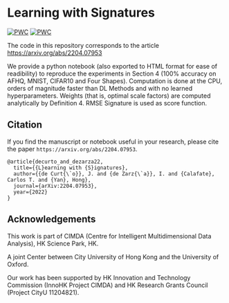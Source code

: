 # Learning with Signatures
[![PWC](https://img.shields.io/endpoint.svg?url=https://paperswithcode.com/badge/learning-with-signatures/image-classification-on-cifar-10)](https://paperswithcode.com/sota/image-classification-on-cifar-10?p=learning-with-signatures)
[![PWC](https://img.shields.io/endpoint.svg?url=https://paperswithcode.com/badge/learning-with-signatures/image-classification-on-mnist)](https://paperswithcode.com/sota/image-classification-on-mnist?p=learning-with-signatures)

The code in this repository corresponds to the article https://arxiv.org/abs/2204.07953

We provide a python notebook (also exported to HTML format for ease of readibility) to reproduce the experiments in Section 4 (100% accuracy on AFHQ, MNIST, CIFAR10 and Four Shapes). Computation is done at the CPU, orders of magnitude faster than DL Methods and with no learned hyperparameters. Weights (that is, optimal scale factors) are computed analytically by Definition 4. RMSE Signature is used as score function.

## Citation
If you find the manuscript or notebook useful in your research, please cite the paper `https://arxiv.org/abs/2204.07953`.

    @article{decurto_and_dezarza22,
      title={{L}earning with {S}ignatures},
      author={{de Curt{\`o}}, J. and {de Zarz{\`a}}, I. and {Calafate}, Carlos T. and {Yan}, Hong},
      journal={arXiv:2204.07953},
      year={2022}
    }
    
## Acknowledgements
This work is part of CIMDA (Centre for Intelligent Multidimensional Data Analysis), HK Science Park, HK.

A joint Center between City University of Hong Kong and the University of Oxford.

Our work has been supported by HK Innovation and Technology Commission (InnoHK Project CIMDA) and HK Research Grants Council (Project CityU 11204821).
